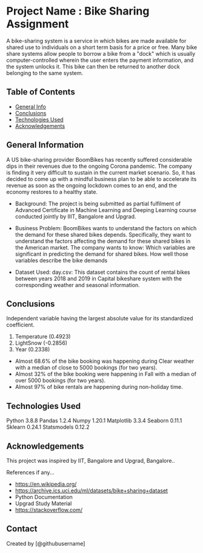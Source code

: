 # Project Name : Bike Sharing Assignment
A bike-sharing system is a service in which bikes are made available for shared use to individuals on a short term basis for a price or free. Many bike share systems allow people to borrow a bike from a "dock" which is usually computer-controlled wherein the user enters the payment information, and the system unlocks it. This bike can then be returned to another dock belonging to the same system.

## Table of Contents
* [General Info](#general-information)
* [Conclusions](#conclusions)
* [Technologies Used](#technologies-used)
* [Acknowledgements](#acknowledgements)


## General Information
A US bike-sharing provider BoomBikes has recently suffered considerable dips in their revenues due to the ongoing Corona pandemic. The company is finding it very difficult to sustain in the current market scenario. So, it has decided to come up with a mindful business plan to be able to accelerate its revenue as soon as the ongoing lockdown comes to an end, and the economy restores to a healthy state. 

- Background:
The project is being submitted as partial fulfilment of Advanced Certificate in Machine Learning and Deeping Learning course conducted jointly by IIIT, Bangalore and Upgrad.

- Business Problem: 
BoomBikes wants to understand the factors on which the demand for these shared bikes depends. Specifically, they want to understand the factors affecting the demand for these shared bikes in the American market. The company wants to know:
	Which variables are significant in predicting the demand for shared bikes.
	How well those variables describe the bike demands
- Dataset Used:
day.csv: This dataset contains the count of rental bikes between years 2018 and 2019 in Capital bikeshare system with the corresponding weather and seasonal information.

## Conclusions
Independent variable having the largest absolute value for its standardized coefficient.
1)	Temperature (0.4923)
2)	LightSnow (-0.2856)
3)	Year (0.2338)
- Almost 68.6% of the bike booking was happening during Clear weather with a median of close to 5000 bookings (for two years).
- Almost 32% of the bike booking were happening in Fall with a median of over 5000 bookings (for two years). 
- Almost 97% of bike rentals are happening during non-holiday time.

## Technologies Used
Python 	3.8.8
Pandas 	1.2.4
Numpy 	1.20.1
Matplotlib 	3.3.4
Seaborn 	0.11.1
Sklearn	0.24.1
Statsmodels  0.12.2


## Acknowledgements
This project was inspired by IIT, Bangalore and Upgrad, Bangalore..
<p> References if any...</p>

- https://en.wikipedia.org/
- https://archive.ics.uci.edu/ml/datasets/bike+sharing+dataset
- Python Documentation
- Upgrad Study Material
- https://stackoverflow.com/


## Contact
Created by [@githubusername] 
